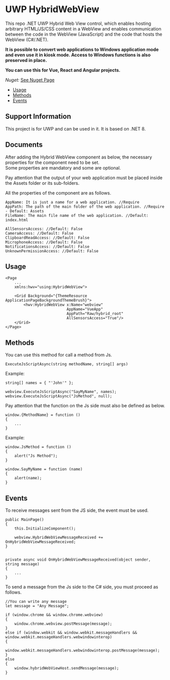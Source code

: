 # **UWP HybridWebView**
This repo .NET UWP Hybrid Web View control, which enables hosting arbitrary HTML/JS/CSS content in a WebView and enables communication between the code in the WebView (JavaScript) and the code that hosts the WebView (C#/.NET).

**It is possible to convert web applications to Windows application mode and even use it in kiosk mode.
Access to Windows functions is also preserved in place.**

**You can use this for Vue, React and Angular projects.**

_*Nuget:*_ [See Nuget Page](https://www.nuget.org/packages/UWPHybridWebView/1.0.0)

 - [Usage](#Usage)
 - [Methods](#Methods)
 - [Events](#Events)

## **Support Information**

This project is for UWP and can be used in it. It is based on .NET 8.
## **Documents**

After adding the Hybrid WebView component as below, the necessary properties for the component need to be set. \
Some properties are mandatory and some are optional.

Pay attention that the output of your web application must be placed inside the Assets folder or its sub-folders.

All the properties of the component are as follows.

```
AppName: It is just a name for a web application. //Require
AppPath: The path of the main folder of the web application. //Require - Default: Assets
FileName: The main file name of the web application. //Default: index.html

AllSensorsAccess: //Default: False
CameraAccess: //Default: False
ClipboardReadAccess: //Default: False
MicrophoneAccess: //Default: False
NotificationsAccess: //Default: False
UnknownPermissionAccess: //Default: False

```
## **Usage**

```
<Page
    ...
    xmlns:hwv="using:HybridWebView">

    <Grid Background="{ThemeResource ApplicationPageBackgroundThemeBrush}">
        <hwv:HybridWebView x:Name="webview" 
                           AppName="VueApp"
                           AppPath="Raw/hybrid_root"
                           AllSensorsAccess="True"/>
    </Grid>
</Page>

```
## **Methods**

You can use this method for call a method from Js.

```
ExecuteJsScriptAsync(string methodName, string[] args)
```
Example:
```
string[] names = { "'John'" };

webview.ExecuteJsScriptAsync("SayMyName", names);
webview.ExecuteJsScriptAsync("JsMethod", null);
```

Pay attention that the function on the Js side must also be defined as below.

```
window.{MethodName} = function ()
{
    ...
}
```
Example:
```
window.JsMethod = function ()
{
    alert("Js Method");
}

window.SayMyName = function (name)
{
    alert(name);
}
```

## **Events**
To receive messages sent from the JS side, the event must be used.

```
public MainPage()
{
    this.InitializeComponent();

    webview.HybridWebViewMessageReceived += OnHybridWebViewMessageReceived;
}


private async void OnHybridWebViewMessageReceived(object sender, string message)
{
    ...
}
```

To send a message from the Js side to the C# side, you must proceed as follows.

```
//You can write any message
let message = "Any Message";

if (window.chrome && window.chrome.webview)
{
    window.chrome.webview.postMessage(message);
}
else if (window.webkit && window.webkit.messageHandlers && window.webkit.messageHandlers.webwindowinterop)
{
    window.webkit.messageHandlers.webwindowinterop.postMessage(message);
}
else
{
    window.hybridWebViewHost.sendMessage(message);
}
```

